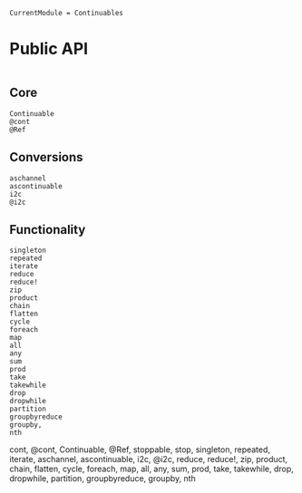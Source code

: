 ```@meta
CurrentModule = Continuables
```

# Public API

```@index
```

## Core

```@docs
Continuable
@cont
@Ref
```

## Conversions

```@docs
aschannel
ascontinuable
i2c
@i2c
```

## Functionality

```@docs
singleton
repeated
iterate
reduce
reduce!
zip
product
chain
flatten
cycle
foreach
map
all
any
sum
prod
take
takewhile
drop
dropwhile
partition
groupbyreduce
groupby,
nth
```

cont, @cont, Continuable,
@Ref, stoppable, stop,
singleton, repeated, iterate,
aschannel, ascontinuable, i2c, @i2c,
reduce, reduce!, zip, product, chain, flatten, cycle, foreach, map, all, any, sum, prod,
take, takewhile, drop, dropwhile, partition, groupbyreduce, groupby,
nth
